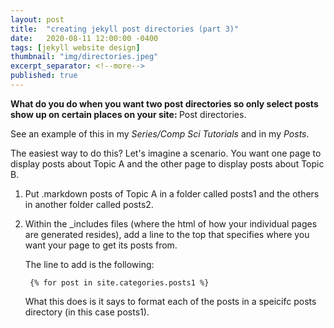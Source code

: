 ```yaml
---
layout: post
title:  "creating jekyll post directories (part 3)"
date:   2020-08-11 12:00:00 -0400
tags: [jekyll website design]
thumbnail: "img/directories.jpeg"
excerpt_separator: <!--more-->
published: true
---
```

<b>What do you do when you want two post directories so only select posts show up on certain places on your site: </b>Post directories.
<!--more-->

See an example of this in my <i>Series/Comp Sci Tutorials</i> and in my <i>Posts</i>.

The easiest way to do this?
Let's imagine a scenario. You want one page to display posts about Topic A and the other page to display posts about
 Topic B.
1. Put .markdown posts of Topic A in a folder called posts1 and the others in another folder called posts2.
2.  Within the _includes files (where the html of how your individual pages are generated resides), add a line to the
 top that specifies where you want your page to get its posts from.
 
     The line to add is the following:
     
     <code> {% for post in site.categories.posts1 %} </code>
     
     What this does is it says to format each of the posts in a speicifc posts directory (in this case posts1).
